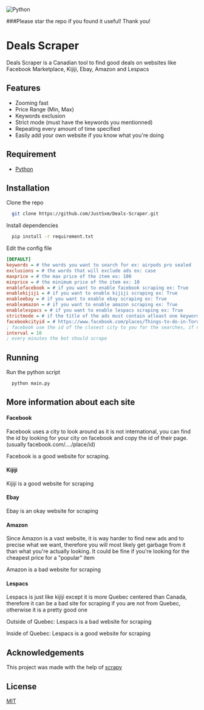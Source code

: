 
![Python](https://img.shields.io/badge/Python-FFD43B?style=for-the-badge&logo=python&logoColor=blue)

###Please star the repo if you found it useful! Thank you!

# Deals Scraper

Deals Scraper is a Canadian tool to find good deals on websites like Facebook Marketplace, Kijiji, Ebay, Amazon and Lespacs


## Features

- Zooming fast
- Price Range (Min, Max)
- Keywords exclusion
- Strict mode (must have the keywords you mentionned)
- Repeating every amount of time specified
- Easily add your own website if you know what you're doing


## Requirement

 - [Python](https://www.python.org/)

## Installation


Clone the repo
```bash
  git clone https://github.com/JustSxm/Deals-Scraper.git
```

Install dependencies
```bash
  pip install -r requirement.txt
```

Edit the config file
```INI
[DEFAULT]
keywords = # the words you want to search for ex: airpods pro sealed
exclusions = # the words that will exclude ads ex: case
maxprice = # the max price of the item ex: 100
minprice = # the minimum price of the item ex: 10
enablefacebook = # if you want to enable facebook scraping ex: True
enablekijiji = # if you want to enable kijiji scraping ex: True
enableebay = # if you want to enable ebay scraping ex: True
enableamazon = # if you want to enable amazon scraping ex: True
enablelespacs = # if you want to enable lespacs scraping ex: True
strictmode = # if the title of the ads must contain atleast one keyword ex: True
facebookcityid = # https://www.facebook.com/places/Things-to-do-in-Toronto-Ontario/110941395597405/ ex: 110941395597405
; facebook use the id of the closest city to you for the searches, if not set it will return no ads
interval = 10
; every minutes the bot should scrape
```
    
## Running

Run the python script

```bash
  python main.py
```


## More information about each site

#### Facebook

Facebook uses a city to look around as it is not international, you can find the id by looking for your city on facebook and copy the id of their page.
(usually facebook.com/..../place/id)

Facebook is a good website for scraping.

#### Kijiji

Kijiji is a good website for scraping

#### Ebay

Ebay is an okay website for scraping

#### Amazon

Since Amazon is a vast website, it is way harder to find new ads and to precise what we want, therefore you will most likely get garbage from it than what you're actually looking.
It could be fine if you're looking for the cheapest price for a "popular" item

Amazon is a bad website for scraping

#### Lespacs

Lespacs is just like kijiji except it is more Quebec centered than Canada, therefore it can be a bad site for scraping if you are not from Quebec, otherwise it is a pretty good one

Outside of Quebec: Lespacs is a bad website for scraping

Inside of Quebec: Lespacs is a good website for scraping




## Acknowledgements

This project was made with the help of [scrapy](https://github.com/scrapy/scrapy)

## License

[MIT](https://choosealicense.com/licenses/mit/)

